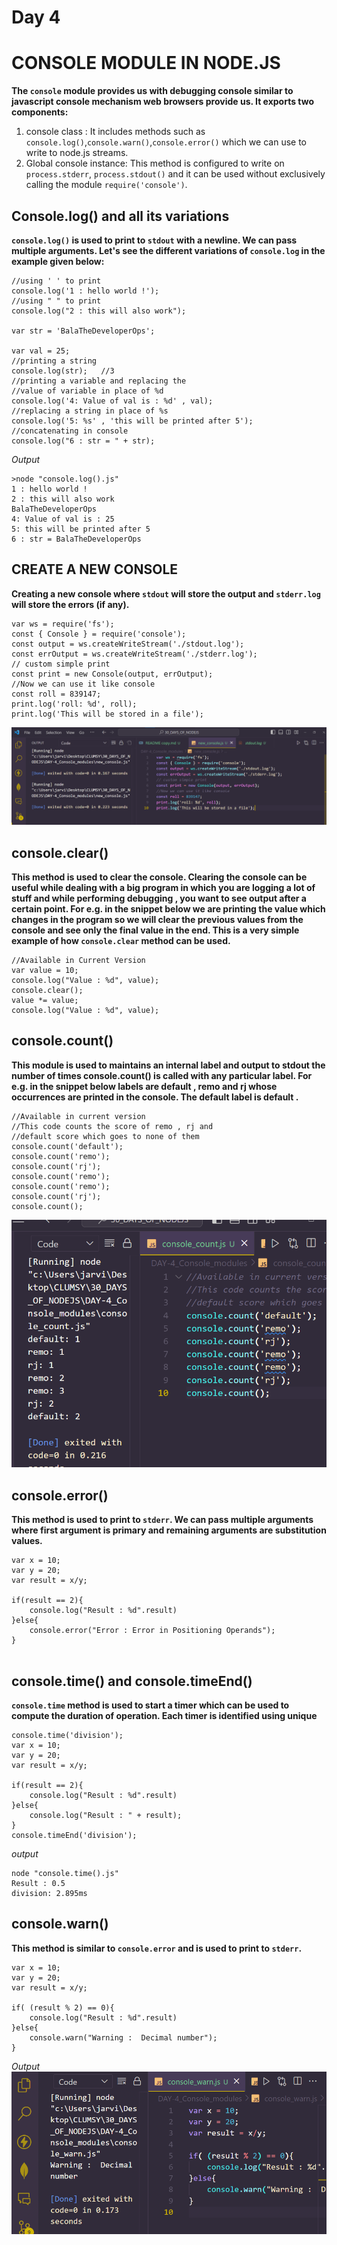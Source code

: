 # Day 4
# CONSOLE MODULE IN NODE.JS

**The `console` module provides us with debugging console similar to javascript console mechanism web browsers provide us. It exports two components:**
1. console class : It includes methods such as `console.log()`,`console.warn()`,`console.error()` which we can use to write to node.js streams.
2. Global console instance: This method is configured to write on `process.stderr`, `process.stdout()` and it can be used without exclusively calling the module `require('console')`.

## Console.log() and all its variations 
**`console.log()` is used to print to `stdout` with a newline. We can pass multiple arguments. Let's see the different variations of `console.log` in the example given below:**

```
//using ' ' to print
console.log('1 : hello world !');
//using " " to print
console.log("2 : this will also work");

var str = 'BalaTheDeveloperOps';

var val = 25;
//printing a string
console.log(str);   //3
//printing a variable and replacing the 
//value of variable in place of %d
console.log('4: Value of val is : %d' , val);
//replacing a string in place of %s
console.log('5: %s' , 'this will be printed after 5');	
//concatenating in console		
console.log("6 : str = " + str);	
```
*Output*
```
>node "console.log().js"
1 : hello world !
2 : this will also work
BalaTheDeveloperOps
4: Value of val is : 25
5: this will be printed after 5
6 : str = BalaTheDeveloperOps
```
## CREATE A NEW CONSOLE
**Creating a new console where `stdout` will store the output and `stderr.log` will store the errors (if any).**
```
var ws = require('fs');
const { Console } = require('console');
const output = ws.createWriteStream('./stdout.log');
const errOutput = ws.createWriteStream('./stderr.log');
// custom simple print
const print = new Console(output, errOutput);
//Now we can use it like console
const roll = 839147;
print.log('roll: %d', roll);
print.log('This will be stored in a file');
```
![Alt text](image.png)


## console.clear()
**This method is used to clear the console. Clearing the console can be useful while dealing with a big program in which you are logging a lot of stuff and while performing debugging , you want to see output after a certain point. For e.g. in the snippet below we are printing the value which changes in the program so we will clear the previous values from the console and see only the final value in the end. This is a very simple example of how `console.clear` method can be used.**

```
//Available in Current Version
var value = 10;
console.log("Value : %d", value);
console.clear();
value *= value;
console.log("Value : %d", value);	
```

## console.count()
**This module is used to maintains an internal label and output to stdout the number of times console.count() is called with any particular label. For e.g. in the snippet below labels are default , remo and rj whose occurrences are printed in the console. The default label is default .**

```
//Available in current version
//This code counts the score of remo , rj and 
//default score which goes to none of them 
console.count('default');
console.count('remo');
console.count('rj');
console.count('remo');
console.count('remo');
console.count('rj');
console.count();
```
![Alt text](image-1.png)

## console.error()
**This method is used to print to `stderr`. We can pass multiple arguments where first argument is primary and remaining arguments are substitution values.**
```
var x = 10;
var y = 20;
var result = x/y;

if(result == 2){
    console.log("Result : %d".result)
}else{
    console.error("Error : Error in Positioning Operands");
}							
	
```

## console.time() and console.timeEnd()

**`console.time` method is used to start a timer which can be used to compute the duration of operation. Each timer is identified using unique**
```
console.time('division');
var x = 10;
var y = 20;
var result = x/y;

if(result == 2){
    console.log("Result : %d".result)
}else{
    console.log("Result : " + result);
}
console.timeEnd('division');	
```
*output*
```
node "console.time().js"
Result : 0.5
division: 2.895ms	
```

## console.warn()
**This method is similar to `console.error` and is used to print to `stderr`.**
```
var x = 10;
var y = 20;
var result = x/y;

if( (result % 2) == 0){
    console.log("Result : %d".result)
}else{
    console.warn("Warning :  Decimal number");
}							

```
*Output*
![Alt text](image-2.png)
